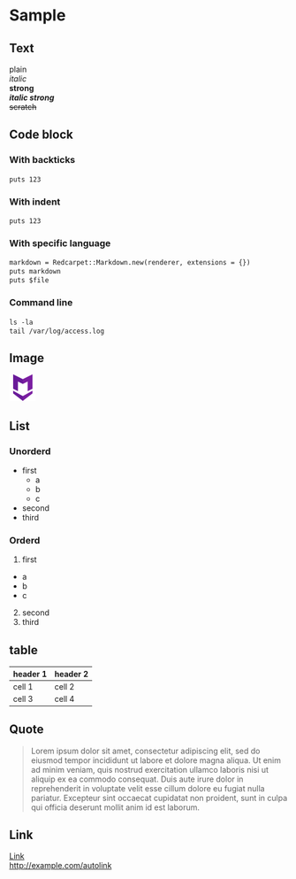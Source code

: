 Sample
=================================

## Text

plain  
*italic*  
**strong**  
***italic strong***  
~~scratch~~

## Code block

### With backticks

```
puts 123
```

### With indent

    puts 123

### With specific language

```language-ruby
markdown = Redcarpet::Markdown.new(renderer, extensions = {})
puts markdown
puts $file
```

### Command line

```command-line
ls -la
tail /var/log/access.log
```

## Image

![alt text][logo]

[logo]: https://github.com/adam-p/markdown-here/raw/master/src/common/images/icon48.png "Logo Title Text 2"

## List

### Unorderd

- first
  - a
  - b
  - c
- second
- third

### Orderd

1. first
  - a
  - b
  - c
2. second
3. third

## table  

| header 1 | header 2 |
| -------- | -------- |
| cell 1   | cell 2   |
| cell 3   | cell 4   |

## Quote

> Lorem ipsum dolor sit amet, consectetur adipiscing elit, sed do eiusmod tempor incididunt ut labore et dolore magna aliqua. Ut enim ad minim veniam, quis nostrud exercitation ullamco laboris nisi ut aliquip ex ea commodo consequat. Duis aute irure dolor in reprehenderit in voluptate velit esse cillum dolore eu fugiat nulla pariatur. Excepteur sint occaecat cupidatat non proident, sunt in culpa qui officia deserunt mollit anim id est laborum.

## Link

[Link](http://example.com)    
http://example.com/autolink
